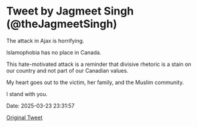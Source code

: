 # Tweet by Jagmeet Singh (@theJagmeetSingh)

The attack in Ajax is horrifying.

Islamophobia has no place in Canada.

This hate-motivated attack is a reminder that divisive rhetoric is a stain on our country and not part of our Canadian values.

My heart goes out to the victim, her family, and the Muslim community. 

I stand with you.

Date: 2025-03-23 23:31:57

[Original Tweet](https://x.com/theJagmeetSingh/status/1903952891930349665)
